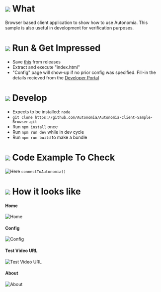 
# ![](https://storage.googleapis.com/material-icons/external-assets/v4/icons/svg/ic_info_outline_black_24px.svg) What
Browser based client application to show how to use Autonomia.
This sample is also useful in development for verification purposes.

# ![](https://storage.googleapis.com/material-icons/external-assets/v4/icons/svg/ic_file_download_black_24px.svg) Run & Get Impressed
- Save [this](https://github.com/Autonomia/Autonomia-Client-Sample-Browser/releases/download/v1.0/Autonomia-Client-Sample-Browser.zip) from releases
- Extract and execute "index.html"
- "Config" page will show-up if no prior config was specified. Fill-in the details recieved from the [Developer Portal](https://developer.autonomia.io)

# ![](https://storage.googleapis.com/material-icons/external-assets/v4/icons/svg/ic_build_black_24px.svg) Develop
- Expects to be installed: `node`
- `git clone https://github.com/Autonomia/Autonomia-Client-Sample-Browser.git`
- Run `npm install` once
- Run `npm run dev` while in dev cycle
- Run `npm run build` to make a bundle

# ![](https://storage.googleapis.com/material-icons/external-assets/v4/icons/svg/ic_code_black_24px.svg) Code Example To Check
![Here](src/javascript/pages/Home.jsx) `connectToAutonomia()`

# ![](https://storage.googleapis.com/material-icons/external-assets/v4/icons/svg/ic_image_black_24px.svg) How it looks like
#### Home
![Home](https://github.com/Autonomia/Autonomia-Client-Sample-Browser/releases/download/Screens/Home.png)
#### Config
![Config](https://github.com/Autonomia/Autonomia-Client-Sample-Browser/releases/download/Screens/Config.png)
#### Test Video URL
![Test Video URL](https://github.com/Autonomia/Autonomia-Client-Sample-Browser/releases/download/Screens/TestVideoUrl.png)
#### About
![About](https://github.com/Autonomia/Autonomia-Client-Sample-Browser/releases/download/Screens/About.png)
